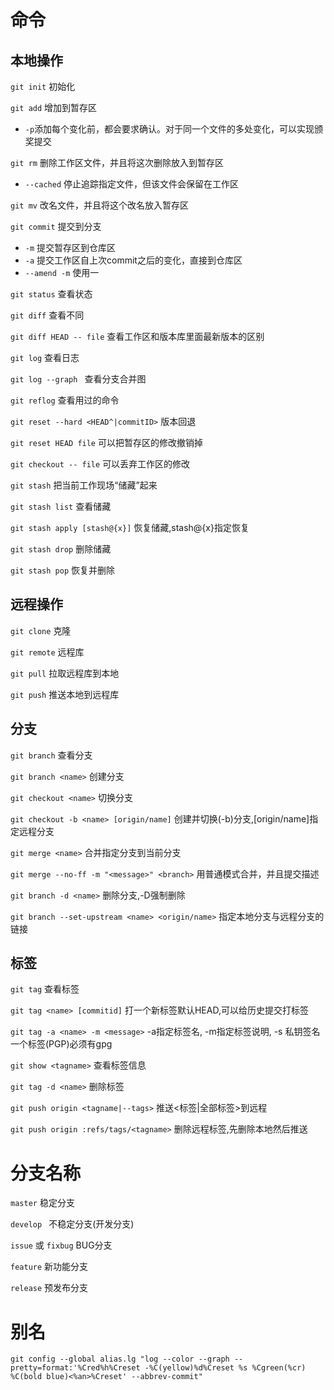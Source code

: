 # 命令

## 本地操作

`git init` 初始化

`git add` 增加到暂存区

- `-p`添加每个变化前，都会要求确认。对于同一个文件的多处变化，可以实现颁奖提交

`git rm` 删除工作区文件，并且将这次删除放入到暂存区

- `--cached` 停止追踪指定文件，但该文件会保留在工作区

`git mv` 改名文件，并且将这个改名放入暂存区

`git commit` 提交到分支

- `-m` 提交暂存区到仓库区
- `-a` 提交工作区自上次commit之后的变化，直接到仓库区
- `--amend -m` 使用一

`git status` 查看状态

`git diff` 查看不同

`git diff HEAD -- file` 查看工作区和版本库里面最新版本的区别

`git log` 查看日志

`git log --graph ` 查看分支合并图

`git reflog` 查看用过的命令

`git reset --hard <HEAD^|commitID>` 版本回退

`git reset HEAD file` 可以把暂存区的修改撤销掉

`git checkout -- file` 可以丢弃工作区的修改

`git stash` 把当前工作现场“储藏”起来

`git stash list` 查看储藏

`git stash apply [stash@{x}]` 恢复储藏,stash@{x}指定恢复

`git stash drop` 删除储藏

`git stash pop` 恢复并删除

## 远程操作

`git clone` 克隆

`git remote` 远程库

`git pull` 拉取远程库到本地

`git push` 推送本地到远程库

## 分支

`git branch` 查看分支

`git branch <name>` 创建分支

`git checkout <name>` 切换分支

`git checkout -b <name> [origin/name]` 创建并切换(-b)分支,[origin/name]指定远程分支

`git merge <name>` 合并指定分支到当前分支

`git merge --no-ff -m "<message>" <branch>` 用普通模式合并，并且提交描述

`git branch -d <name>` 删除分支,-D强制删除

`git branch --set-upstream <name> <origin/name>` 指定本地分支与远程分支的链接

## 标签

`git tag` 查看标签

`git tag <name> [commitid]` 打一个新标签默认HEAD,可以给历史提交打标签

`git tag -a <name> -m <message>` -a指定标签名, -m指定标签说明, -s 私钥签名一个标签(PGP)必须有gpg

`git show <tagname>` 查看标签信息

`git tag -d <name>` 删除标签

`git push origin <tagname|--tags>` 推送<标签|全部标签>到远程

`git push origin :refs/tags/<tagname>` 删除远程标签,先删除本地然后推送



# 分支名称

`master` 稳定分支

`develop ` 不稳定分支(开发分支)

`issue` 或 `fixbug` BUG分支

`feature` 新功能分支

`release` 预发布分支



# 别名

`git config --global alias.lg "log --color --graph --pretty=format:'%Cred%h%Creset -%C(yellow)%d%Creset %s %Cgreen(%cr) %C(bold blue)<%an>%Creset' --abbrev-commit"`
